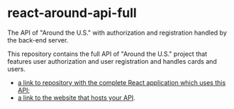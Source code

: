 # react-around-api-full
The API of "Around the U.S." with authorization and registration handled by the back-end server.

This repository contains the full API of "Around the U.S." project that features user authorization and user registration and handles cards and users.

* [a link to repository with the complete React application which uses this API](https://github.com/AmyRayDroui/react-around-auth);
* [a link to the website that hosts your API](https://aroundamy.students.nomoreparties.sbs/).
